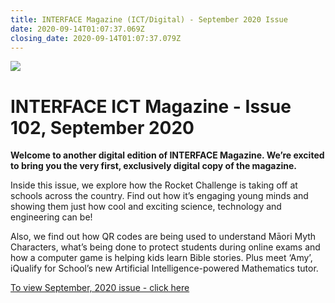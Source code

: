 ```yaml
---
title: INTERFACE Magazine (ICT/Digital) - September 2020 Issue
date: 2020-09-14T01:07:37.069Z
closing_date: 2020-09-14T01:07:37.079Z
---
```

![](https://res.cloudinary.com/whanganuihigh/image/upload/v1600045987/Careers%20and%20Vocational/Logos/NZ_Interface.png)

# INTERFACE ICT Magazine - Issue 102, September 2020

**Welcome to another digital edition of INTERFACE Magazine. We’re excited to bring you the very first, exclusively digital copy of the magazine.**

Inside this issue, we explore how the Rocket Challenge is taking off at schools across the country. Find out how it’s engaging young minds and showing them just how cool and exciting science, technology and engineering can be!

Also, we find out how QR codes are being used to understand Māori Myth Characters, what’s being done to protect students during online exams and how a computer game is helping kids learn Bible stories. Plus meet ‘Amy’, iQualify for School’s new Artificial Intelligence-powered Mathematics tutor.

[To view September, 2020 issue - click here](https://interfaceonline.co.nz/issue102-sep20/)
